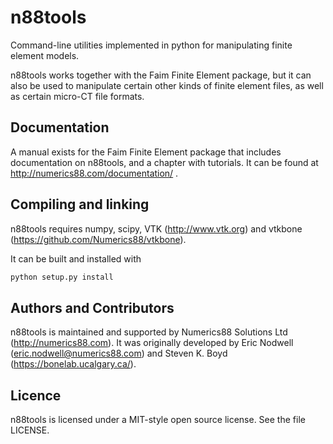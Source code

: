 # n88tools

Command-line utilities implemented in python for manipulating finite element models.

n88tools works together with the Faim Finite Element package, but it can also be
used to manipulate certain other kinds of finite element files, as well as certain
micro-CT file formats.

## Documentation

A manual exists for the Faim Finite Element package that includes documentation on n88tools,
and a chapter with tutorials. It can be found at http://numerics88.com/documentation/ .

## Compiling and linking

n88tools requires numpy, scipy, VTK (http://www.vtk.org) and
vtkbone (https://github.com/Numerics88/vtkbone).

It can be built and installed with

```sh
python setup.py install
```

## Authors and Contributors

n88tools is maintained and supported by Numerics88
Solutions Ltd (http://numerics88.com). It was originally developed
by Eric Nodwell (eric.nodwell@numerics88.com) and Steven K. Boyd
(https://bonelab.ucalgary.ca/).

## Licence

n88tools is licensed under a MIT-style open source license. See the file LICENSE.
